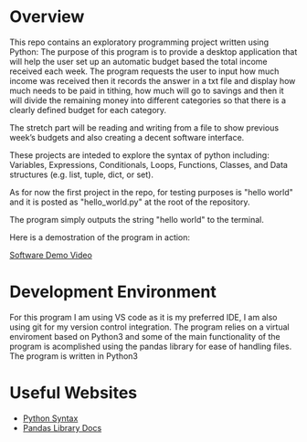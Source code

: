 # Overview

This repo contains an exploratory programming project written using Python:
The purpose of this program is to provide a desktop application that will help the user set up an automatic budget based the total income received each week. The program requests the user to input how much income was received then it records the answer in a txt file and display how much needs to be paid in tithing, how much will go to savings and then it will divide the remaining money into different categories so that there is a clearly defined budget for each category.

The stretch part will be reading and writing from a file to show previous week’s budgets and also creating a decent software interface.

These projects are inteded to explore the syntax of python including:
Variables, Expressions, Conditionals, Loops, Functions, Classes, and Data structures (e.g. list, tuple, dict, or set).

As for now the first project in the repo, for testing purposes is "hello world" and it is posted as "hello_world.py" at the root of the repository. 

The program simply outputs the string "hello world" to the terminal.

Here is a demostration of the program in action:

[Software Demo Video](https://www.loom.com/share/6ec339045de94422a297cc4caa8f338b)

# Development Environment

For this program I am using VS code as it is my preferred IDE, I am also using git for my version control integration.
The program relies on a virtual enviroment based on Python3 and some of the main functionality of the program is acomplished using the pandas library for ease of handling files.
The program is written in Python3

# Useful Websites
* [Python Syntax](https://www.w3schools.com/python/python_syntax.asp)
* [Pandas Library Docs](https://pandas.pydata.org/docs/)
